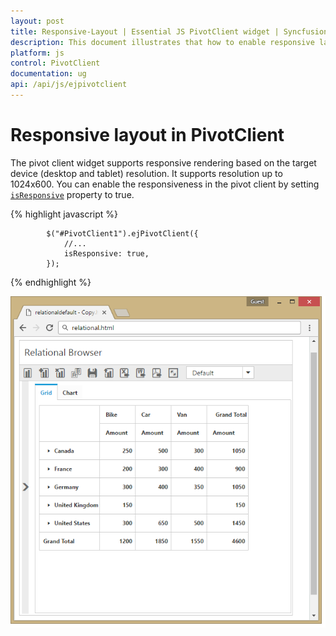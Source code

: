 ```yaml
---
layout: post
title: Responsive-Layout | Essential JS PivotClient widget | Syncfusion
description: This document illustrates that how to enable responsive layout rendering in JavaScript PivotClient control
platform: js
control: PivotClient
documentation: ug
api: /api/js/ejpivotclient
---
```


# Responsive layout in PivotClient

The pivot client widget supports responsive rendering based on the target device (desktop and tablet) resolution. It supports resolution up to 1024x600. You can enable the responsiveness in the pivot client by setting [`isResponsive`](/api/js/ejpivotclient#members:isresponsive) property to true.

{% highlight javascript %}

            $("#PivotClient1").ejPivotClient({
                //...
                isResponsive: true,
            });

{% endhighlight %}

![Responsive layout in JavaScript pivot client control](Responsive-Layout_images/responsive.png)




